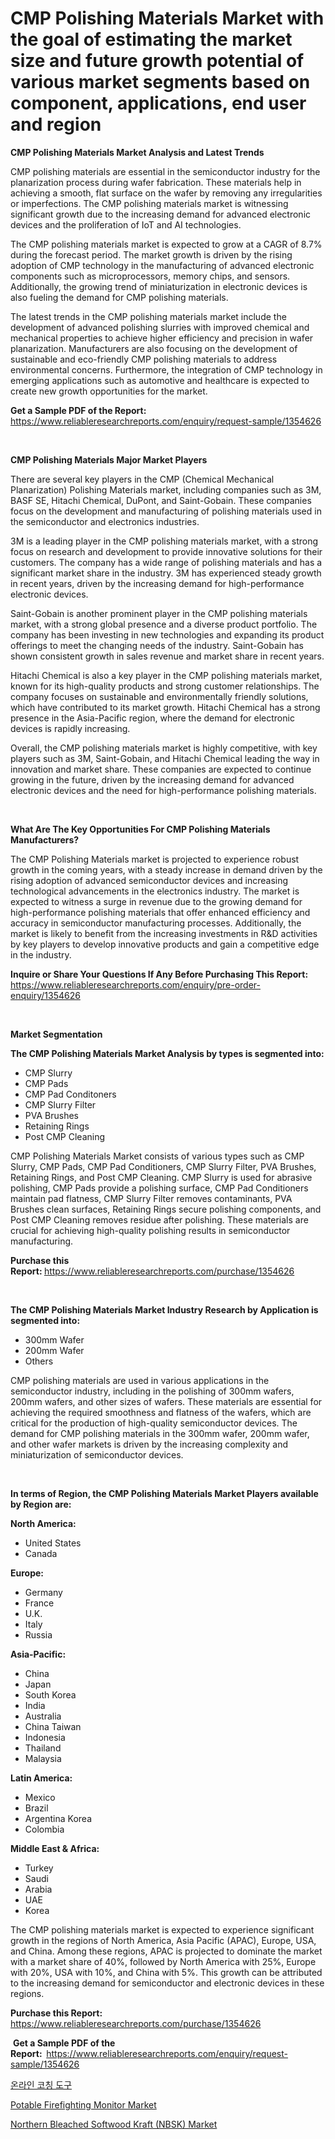 <p><h1>CMP Polishing Materials Market with the goal of estimating the market size and future growth potential of various market segments based on component, applications, end user and region</h1></p><p><strong>CMP Polishing Materials Market Analysis and Latest Trends</strong></p>
<p><p>CMP polishing materials are essential in the semiconductor industry for the planarization process during wafer fabrication. These materials help in achieving a smooth, flat surface on the wafer by removing any irregularities or imperfections. The CMP polishing materials market is witnessing significant growth due to the increasing demand for advanced electronic devices and the proliferation of IoT and AI technologies.</p><p>The CMP polishing materials market is expected to grow at a CAGR of 8.7% during the forecast period. The market growth is driven by the rising adoption of CMP technology in the manufacturing of advanced electronic components such as microprocessors, memory chips, and sensors. Additionally, the growing trend of miniaturization in electronic devices is also fueling the demand for CMP polishing materials.</p><p>The latest trends in the CMP polishing materials market include the development of advanced polishing slurries with improved chemical and mechanical properties to achieve higher efficiency and precision in wafer planarization. Manufacturers are also focusing on the development of sustainable and eco-friendly CMP polishing materials to address environmental concerns. Furthermore, the integration of CMP technology in emerging applications such as automotive and healthcare is expected to create new growth opportunities for the market.</p></p>
<p><strong>Get a Sample PDF of the Report:&nbsp;</strong> <a href="https://www.reliableresearchreports.com/enquiry/request-sample/1354626">https://www.reliableresearchreports.com/enquiry/request-sample/1354626</a></p>
<p>&nbsp;</p>
<p><strong>CMP Polishing Materials Major Market Players</strong></p>
<p><p>There are several key players in the CMP (Chemical Mechanical Planarization) Polishing Materials market, including companies such as 3M, BASF SE, Hitachi Chemical, DuPont, and Saint-Gobain. These companies focus on the development and manufacturing of polishing materials used in the semiconductor and electronics industries.</p><p>3M is a leading player in the CMP polishing materials market, with a strong focus on research and development to provide innovative solutions for their customers. The company has a wide range of polishing materials and has a significant market share in the industry. 3M has experienced steady growth in recent years, driven by the increasing demand for high-performance electronic devices.</p><p>Saint-Gobain is another prominent player in the CMP polishing materials market, with a strong global presence and a diverse product portfolio. The company has been investing in new technologies and expanding its product offerings to meet the changing needs of the industry. Saint-Gobain has shown consistent growth in sales revenue and market share in recent years.</p><p>Hitachi Chemical is also a key player in the CMP polishing materials market, known for its high-quality products and strong customer relationships. The company focuses on sustainable and environmentally friendly solutions, which have contributed to its market growth. Hitachi Chemical has a strong presence in the Asia-Pacific region, where the demand for electronic devices is rapidly increasing.</p><p>Overall, the CMP polishing materials market is highly competitive, with key players such as 3M, Saint-Gobain, and Hitachi Chemical leading the way in innovation and market share. These companies are expected to continue growing in the future, driven by the increasing demand for advanced electronic devices and the need for high-performance polishing materials.</p></p>
<p>&nbsp;</p>
<p><strong>What Are The Key Opportunities For CMP Polishing Materials Manufacturers?</strong></p>
<p><p>The CMP Polishing Materials market is projected to experience robust growth in the coming years, with a steady increase in demand driven by the rising adoption of advanced semiconductor devices and increasing technological advancements in the electronics industry. The market is expected to witness a surge in revenue due to the growing demand for high-performance polishing materials that offer enhanced efficiency and accuracy in semiconductor manufacturing processes. Additionally, the market is likely to benefit from the increasing investments in R&D activities by key players to develop innovative products and gain a competitive edge in the industry.</p></p>
<p><strong>Inquire or Share Your Questions If Any Before Purchasing This Report:</strong> <a href="https://www.reliableresearchreports.com/enquiry/pre-order-enquiry/1354626">https://www.reliableresearchreports.com/enquiry/pre-order-enquiry/1354626</a></p>
<p>&nbsp;</p>
<p><strong>Market Segmentation</strong></p>
<p><strong>The CMP Polishing Materials Market Analysis by types is segmented into:</strong></p>
<p><ul><li>CMP Slurry</li><li>CMP Pads</li><li>CMP Pad Conditoners</li><li>CMP Slurry Filter</li><li>PVA Brushes</li><li>Retaining Rings</li><li>Post CMP Cleaning</li></ul></p>
<p><p>CMP Polishing Materials Market consists of various types such as CMP Slurry, CMP Pads, CMP Pad Conditioners, CMP Slurry Filter, PVA Brushes, Retaining Rings, and Post CMP Cleaning. CMP Slurry is used for abrasive polishing, CMP Pads provide a polishing surface, CMP Pad Conditioners maintain pad flatness, CMP Slurry Filter removes contaminants, PVA Brushes clean surfaces, Retaining Rings secure polishing components, and Post CMP Cleaning removes residue after polishing. These materials are crucial for achieving high-quality polishing results in semiconductor manufacturing.</p></p>
<p><strong>Purchase this Report:&nbsp;</strong><a href="https://www.reliableresearchreports.com/purchase/1354626">https://www.reliableresearchreports.com/purchase/1354626</a></p>
<p>&nbsp;</p>
<p><strong>The CMP Polishing Materials Market Industry Research by Application is segmented into:</strong></p>
<p><ul><li>300mm Wafer</li><li>200mm Wafer</li><li>Others</li></ul></p>
<p><p>CMP polishing materials are used in various applications in the semiconductor industry, including in the polishing of 300mm wafers, 200mm wafers, and other sizes of wafers. These materials are essential for achieving the required smoothness and flatness of the wafers, which are critical for the production of high-quality semiconductor devices. The demand for CMP polishing materials in the 300mm wafer, 200mm wafer, and other wafer markets is driven by the increasing complexity and miniaturization of semiconductor devices.</p></p>
<p>&nbsp;</p>
<p><strong>In terms of Region, the CMP Polishing Materials Market Players available by Region are:</strong></p>
<p>
    <p> <strong> North America: </strong>
        <ul>
            <li>United States</li>
            <li>Canada</li>
        </ul>
        </p> 
    <p> <strong> Europe: </strong>
        <ul>
            <li>Germany</li>
            <li>France</li>
            <li>U.K.</li>
            <li>Italy</li>
            <li>Russia</li>
        </ul>
        </p> 
    <p> <strong> Asia-Pacific: </strong>
        <ul>
            <li>China</li>
            <li>Japan</li>
            <li>South Korea</li>
            <li>India</li>
            <li>Australia</li>
            <li>China Taiwan</li>
            <li>Indonesia</li>
            <li>Thailand</li>
            <li>Malaysia</li>
        </ul>
        </p> 
    <p> <strong> Latin America: </strong>
        <ul>
            <li>Mexico</li>
            <li>Brazil</li>
            <li>Argentina Korea</li>
            <li>Colombia</li>
        </ul>
        </p> 
    <p> <strong> Middle East & Africa: </strong>
        <ul>
            <li>Turkey</li>
            <li>Saudi</li>
            <li>Arabia</li>
            <li>UAE</li>
            <li>Korea</li>
        </ul>
    </p>
    </p>
<p><p>The CMP polishing materials market is expected to experience significant growth in the regions of North America, Asia Pacific (APAC), Europe, USA, and China. Among these regions, APAC is projected to dominate the market with a market share of 40%, followed by North America with 25%, Europe with 20%, USA with 10%, and China with 5%. This growth can be attributed to the increasing demand for semiconductor and electronic devices in these regions.</p></p>
<p><strong>Purchase this Report: </strong><a href="https://www.reliableresearchreports.com/purchase/1354626">https://www.reliableresearchreports.com/purchase/1354626</a></p>
<p>&nbsp;<strong>Get a Sample PDF of the Report:&nbsp;&nbsp;</strong><a href="https://www.reliableresearchreports.com/enquiry/request-sample/1354626">https://www.reliableresearchreports.com/enquiry/request-sample/1354626</a></p>
<p><strong></strong></p>
<p><p><a href="https://github.com/crfsywufhm81415/Market-Research-Report-List-1/blob/main/873370712795.md">온라인 코칭 도구</a></p><p><a href="https://www.linkedin.com/pulse/global-potable-firefighting-monitor-market-types-applications-yafac?trackingId=ZcrNTyfPFuVq1BfyQi6BSw%3D%3D">Potable Firefighting Monitor Market</a></p><p><a href="https://www.linkedin.com/pulse/global-northern-bleached-softwood-kraft-nbsk-market-size-trends-r3ywc?trackingId=nIgPtvfHDUsrWDoDwi%2BmvA%3D%3D">Northern Bleached Softwood Kraft (NBSK) Market</a></p></p>
